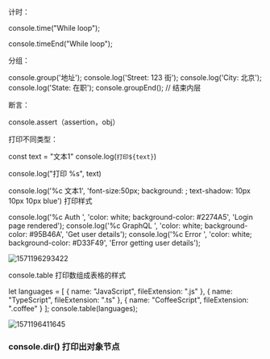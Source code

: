 计时：

console.time("While loop");

console.timeEnd("While loop");

分组：

console.group('地址');
console.log('Street: 123 街');
console.log('City: 北京');
console.log('State: 在职');
console.groupEnd(); // 结束内层

断言：

console.assert（assertion，obj）

打印不同类型：

const text = "文本1"
console.log(`打印${text}`)

console.log("打印 %s", text)

console.log('%c 文本1', 'font-size:50px; background: ; text-shadow: 10px 10px 10px blue') 打印样式

console.log('%c Auth ', 
            'color: white; background-color: #2274A5', 
            'Login page rendered');
console.log('%c GraphQL ', 
            'color: white; background-color: #95B46A', 
            'Get user details');
console.log('%c Error ', 
            'color: white; background-color: #D33F49', 
            'Error getting user details');

![1571196293422](C:\Users\huangyiyuan01\AppData\Roaming\Typora\typora-user-images\1571196293422.png)

console.table 打印数组成表格的样式

let languages = [
    { name: "JavaScript", fileExtension: ".js" },
    { name: "TypeScript", fileExtension: ".ts" },
    { name: "CoffeeScript", fileExtension: ".coffee" }
];
console.table(languages);

![1571196411645](C:\Users\huangyiyuan01\AppData\Roaming\Typora\typora-user-images\1571196411645.png)

### console.dir() 打印出对象节点

